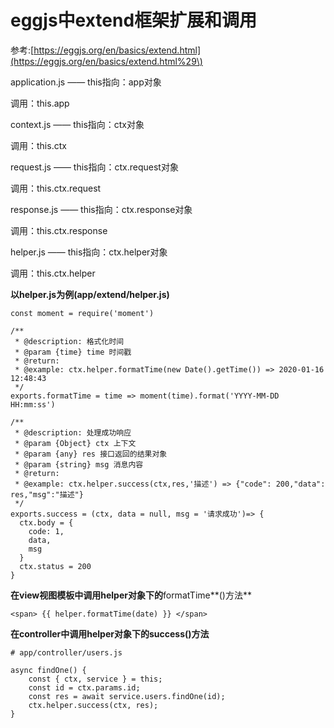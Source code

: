 # eggjs中extend框架扩展和调用

参考:[https://eggjs.org/en/basics/extend.html](https://eggjs.org/en/basics/extend.html%29\)



application.js —— this指向：app对象

调用：this.app

context.js —— this指向：ctx对象

调用：this.ctx

request.js —— this指向：ctx.request对象

调用：this.ctx.request

response.js —— this指向：ctx.response对象

调用：this.ctx.response

helper.js —— this指向：ctx.helper对象

调用：this.ctx.helper

**以helper.js为例\(app/extend/helper.js\)**

```
const moment = require('moment')

/**
 * @description: 格式化时间
 * @param {time} time 时间戳
 * @return: 
 * @example: ctx.helper.formatTime(new Date().getTime()) => 2020-01-16 12:48:43
 */
exports.formatTime = time => moment(time).format('YYYY-MM-DD HH:mm:ss')

/**
 * @description: 处理成功响应
 * @param {Object} ctx 上下文
 * @param {any} res 接口返回的结果对象
 * @param {string} msg 消息内容
 * @return: 
 * @example: ctx.helper.success(ctx,res,'描述') => {"code": 200,"data": res,"msg":"描述"}
 */
exports.success = (ctx, data = null, msg = '请求成功')=> {
  ctx.body = {
    code: 1,
    data,
    msg 
  }
  ctx.status = 200
}
```

**在view视图模板中调用helper对象下的**formatTime**\(\)方法**

```
<span> {{ helper.formatTime(date) }} </span>
```

**在controller中调用helper对象下的success\(\)方法**

```
# app/controller/users.js

async findOne() {
    const { ctx, service } = this;
    const id = ctx.params.id;
    const res = await service.users.findOne(id);
    ctx.helper.success(ctx, res);
}
```



